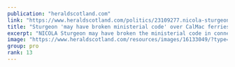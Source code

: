 ```yaml
---
publication: "heraldscotland.com"
link: "https://www.heraldscotland.com/politics/23109277.nicola-sturgeon-may-broken-ministerial-code-calmac-ferries-fiasco-meeting-claims-tory-msp/"
title: "Sturgeon 'may have broken ministerial code' over CalMac ferries fiasco"
excerpt: "NICOLA Sturgeon may have broken the ministerial code in connection to the CalMac ferries scandal, a Tory MSP has claimed."
image: "https://www.heraldscotland.com/resources/images/16133049/?type=og-image"
group: pro
rank: 13
---
```

